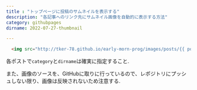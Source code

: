 ```yaml
---
title : "トップページに投稿のサムネイルを表示する"
description: "各記事へのリンク先にサムネイル画像を自動的に表示する方法"
category: githubpages
dirname: 2022-07-27-thumbnail

---
```




```html
  <img src="http://tker-78.github.io/early-morn-prog/images/posts/{{ post.category}}/{{ post.dirname}}/image1.png" />
```

各ポストで`category`と`dirname`は確実に指定すること.  


また、画像のソースを、GitHubに取りに行っているので、レポジトリにプッシュしない限り、画像は反映されないため注意する.  


